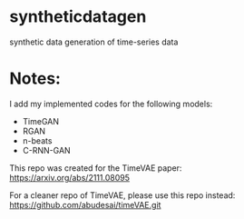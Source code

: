 # syntheticdatagen
synthetic data generation of time-series data

# Notes:
I add my implemented codes for the following models:
- TimeGAN
- RGAN 
- n-beats
- C-RNN-GAN


This repo was created for the TimeVAE paper: 
https://arxiv.org/abs/2111.08095


For a cleaner repo of TimeVAE, please use this repo instead: 
https://github.com/abudesai/timeVAE.git

